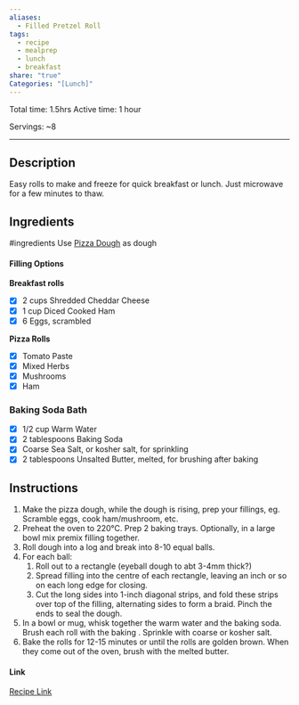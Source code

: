 ```yaml
---
aliases:
  - Filled Pretzel Roll
tags:
  - recipe
  - mealprep
  - lunch
  - breakfast
share: "true"
Categories: "[Lunch]"
---
```

Total time: 1.5hrs
Active time: 1 hour

Servings: ~8


---
## Description
Easy rolls to make and freeze for quick breakfast or lunch. Just microwave for a few minutes to thaw. 


## Ingredients
#ingredients 
Use [Pizza Dough](Pizza%20Dough.md) as dough
#### Filling Options
**Breakfast rolls**
- [x] 2 cups Shredded Cheddar Cheese
- [x] 1 cup Diced Cooked Ham
- [x] 6 Eggs, scrambled

**Pizza Rolls**
- [x] Tomato Paste
- [x] Mixed Herbs
- [x] Mushrooms
- [x] Ham

### Baking Soda Bath
- [x] 1/2 cup Warm Water
- [x] 2 tablespoons Baking Soda
- [x] Coarse Sea Salt, or kosher salt, for sprinkling
- [x] 2 tablespoons Unsalted Butter, melted, for brushing after baking
## Instructions 

1. Make the pizza dough, while the dough is rising, prep your fillings, eg. Scramble eggs, cook ham/mushroom, etc. 
3. Preheat the oven to 220°C. Prep 2 baking trays. Optionally, in a large bowl mix premix filling together. 
4. Roll dough into a log and break into 8-10 equal balls. 
5. For each ball: 
	1. Roll out to a rectangle (eyeball dough to abt 3-4mm thick?)
	2. Spread filling into the centre of each rectangle, leaving an inch or so on each long edge for closing. 
	3. Cut the long sides into 1-inch diagonal strips, and fold these strips over top of the filling, alternating sides to form a braid. Pinch the ends to seal the dough.
6. In a bowl or mug, whisk together the warm water and the baking soda. Brush each roll with the baking . Sprinkle with coarse or kosher salt. 
7. Bake the rolls for 12-15 minutes or until the rolls are golden brown. When they come out of the oven, brush with the melted butter. 
#### Link
[Recipe Link]()
